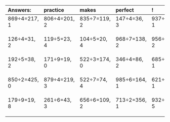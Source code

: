 | Answers: | practice | makes | perfect | ! |
| :--- | :--- | :--- | :--- | :--- |
| 869÷4=217, 1 | 806÷4=201, 2 | 835÷7=119, 2 | 147÷4=36, 3 | 937÷8=117, 1 | 
|   |   |   |   |   | 
|   |   |   |   |   | 
|   |   |   |   |   | 
| 126÷4=31, 2 | 119÷5=23, 4 | 104÷5=20, 4 | 968÷7=138, 2 | 956÷9=106, 2 | 
|   |   |   |   |   | 
|   |   |   |   |   | 
|   |   |   |   |   | 
| 192÷5=38, 2 | 171÷9=19, 0 | 522÷3=174, 0 | 346÷4=86, 2 | 685÷2=342, 1 | 
|   |   |   |   |   | 
|   |   |   |   |   | 
|   |   |   |   |   | 
| 850÷2=425, 0 | 879÷4=219, 3 | 522÷7=74, 4 | 985÷6=164, 1 | 621÷2=310, 1 | 
|   |   |   |   |   | 
|   |   |   |   |   | 
|   |   |   |   |   | 
| 179÷9=19, 8 | 261÷6=43, 3 | 656÷6=109, 2 | 713÷2=356, 1 | 932÷9=103, 5 | 
|   |   |   |   |   | 
|   |   |   |   |   | 
|   |   |   |   |   | 
